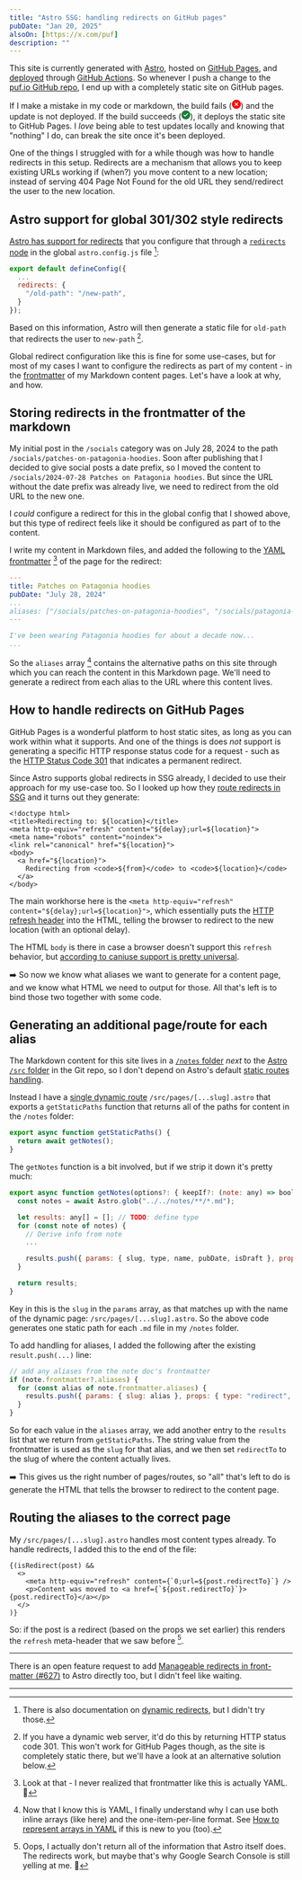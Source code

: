 ```yaml
---
title: "Astro SSG: handling redirects on GitHub pages"
pubDate: "Jan 20, 2025"
alsoOn: [https://x.com/puf]
description: ""
---
```


This site is currently generated with [Astro](https://astro.build/), hosted on [GitHub Pages](https://pages.github.com/), and [deployed](https://github.com/withastro/action) through [GitHub Actions](https://docs.github.com/en/actions). So whenever I push a change to the [puf.io GitHub repo](https://github.com/puf/puf.io), I end up with a completely static site on GitHub pages.

If I make a mistake in my code or markdown, the build fails (<svg style="fill: red" width="16" height="16" style="margin-top: 2px" class="octicon octicon-x-circle-fill color-fg-danger" aria-label="failed: " viewBox="0 0 16 16" version="1.1" role="img"><path d="M2.343 13.657A8 8 0 1 1 13.658 2.343 8 8 0 0 1 2.343 13.657ZM6.03 4.97a.751.751 0 0 0-1.042.018.751.751 0 0 0-.018 1.042L6.94 8 4.97 9.97a.749.749 0 0 0 .326 1.275.749.749 0 0 0 .734-.215L8 9.06l1.97 1.97a.749.749 0 0 0 1.275-.326.749.749 0 0 0-.215-.734L9.06 8l1.97-1.97a.749.749 0 0 0-.326-1.275.749.749 0 0 0-.734.215L8 6.94Z"></path></svg>) and the update is not deployed. If the build succeeds (<svg style="fill: rgb(26, 127, 55)" width="16" height="16" class="octicon octicon-check-circle-fill color-fg-success" aria-label="completed successfully: " viewBox="0 0 16 16" version="1.1" role="img"><path d="M8 16A8 8 0 1 1 8 0a8 8 0 0 1 0 16Zm3.78-9.72a.751.751 0 0 0-.018-1.042.751.751 0 0 0-1.042-.018L6.75 9.19 5.28 7.72a.751.751 0 0 0-1.042.018.751.751 0 0 0-.018 1.042l2 2a.75.75 0 0 0 1.06 0Z"></path></svg>), it deploys the static site to GitHub Pages. I *love* being able to test updates locally and knowing that "nothing" I do, can break the site once it's been deployed.

One of the things I struggled with for a while though was how to handle redirects in this setup. Redirects are a mechanism that allows you to keep existing URLs working if (when?) you move content to a new location; instead of serving 404 Page Not Found for the old URL they send/redirect the user to the new location.

## Astro support for global 301/302 style redirects

[Astro has support for redirects](https://docs.astro.build/en/guides/routing/#redirects) that you configure that through a [`redirects` node](https://docs.astro.build/en/reference/configuration-reference/#redirects) in the global `astro.config.js` file [^1]:
```js
export default defineConfig({
  ...
  redirects: {
    "/old-path": "/new-path",
  }
});
```
Based on this information, Astro will then generate a static file for `old-path` that redirects the user to `new-path` [^2].

Global redirect configuration like this is fine for some use-cases, but for most of my cases I want to configure the redirects as part of my content - in the [frontmatter](https://dev.to/dailydevtips1/what-exactly-is-frontmatter-123g) of my Markdown content pages. Let's have a look at why, and how.

## Storing redirects in the frontmatter of the markdown

My initial post in the `/socials` category was on July 28, 2024 to the path `/socials/patches-on-patagonia-hoodies`. Soon after publishing that I decided to give social posts a date prefix, so I moved the content to `/socials/2024-07-28 Patches on Patagonia hoodies`. But since the URL without the date prefix was already live, we need to redirect from the old URL to the new one.

I *could* configure a redirect for this in the global config that I showed above, but this type of redirect feels like it should be configured as part of to the content.

I write my content in Markdown files, and added the following to the [YAML frontmatter](https://docs.github.com/en/contributing/writing-for-github-docs/using-yaml-frontmatter) [^3] of the page for the redirect:

```yaml
---
title: Patches on Patagonia hoodies
pubDate: "July 28, 2024"
...
aliases: ["/socials/patches-on-patagonia-hoodies", "/socials/patagonia-patches"]
---

I've been wearing Patagonia hoodies for about a decade now...
...
```

So the `aliases` array [^4] contains the alternative paths on this site through which you can reach the content in this Markdown page. We'll need to generate a redirect from each alias to the URL where this content lives.

## How to handle redirects on GitHub Pages

GitHub Pages is a wonderful platform to host static sites, as long as you can work within what it supports. And one of the things is does *not* support is generating a specific HTTP response status code for a request - such as the [HTTP Status Code 301](https://developer.mozilla.org/en-US/docs/Web/HTTP/Status/301) that indicates a permanent redirect.

Since Astro supports global redirects in SSG already, I decided to use their approach for my use-case too. So I looked up how they [route redirects in SSG](https://github.com/withastro/astro/blob/ebe2aa95c7f4a6559cec8b82d155da34a57bdd53/packages/astro/src/core/routing/3xx.ts#L11-L19) and it turns out they generate:
```tsx
<!doctype html>
<title>Redirecting to: ${location}</title>
<meta http-equiv="refresh" content="${delay};url=${location}">
<meta name="robots" content="noindex">
<link rel="canonical" href="${location}">
<body>
  <a href="${location}">
    Redirecting from <code>${from}</code> to <code>${location}</code>
  </a>
</body>
```

The main workhorse here is the `<meta http-equiv="refresh" content="${delay};url=${location}">`, which essentially puts the [HTTP refresh header](https://developer.mozilla.org/en-US/docs/Web/HTTP/Headers/Refresh) into the HTML, telling the browser to redirect to the new location (with an optional delay).

The HTML `body` is there in case a browser doesn't support this `refresh` behavior, but [according to caniuse support is pretty universal](https://caniuse.com/mdn-html_elements_meta_http-equiv_refresh).

➡️ So now we know what aliases we want to generate for a content page, and we know what HTML we need to output for those. All that's left is to bind those two together with some code.

## Generating an additional page/route for each alias

The Markdown content for this site lives in a [`/notes` folder](https://github.com/puf/puf.io/tree/main/notes) *next* to the [Astro `/src` folder](https://github.com/puf/puf.io/tree/main/src) in the Git repo, so I don't depend on Astro's default [static routes handling](https://docs.astro.build/en/guides/routing/#static-routes). 

Instead I have a [single dynamic route](https://docs.astro.build/en/guides/routing/#static-ssg-mode) `/src/pages/[...slug].astro` that exports a `getStaticPaths` function that returns all of the paths for content in the `/notes` folder:
```js
export async function getStaticPaths() {
  return await getNotes();
}
```

The `getNotes` function is a bit involved, but if we strip it down it's pretty much:
```js
export async function getNotes(options?: { keepIf?: (note: any) => boolean }) {
  const notes = await Astro.glob("../../notes/**/*.md");

  let results: any[] = []; // TODO: define type
  for (const note of notes) {
    // Derive info from note
    ...

    results.push({ params: { slug, type, name, pubDate, isDraft }, props: note });
  }

  return results;
}
```

Key in this is the `slug` in the `params` array, as that matches up with the name of the dynamic page: `/src/pages/[...slug].astro`. So the above code generates one static path for each `.md` file in my `/notes` folder.

To add handling for aliases, I added the following after the existing `result.push(...)` line:
```js
// add any aliases from the note doc's frontmatter
if (note.frontmatter?.aliases) {
  for (const alias of note.frontmatter.aliases) {
    results.push({ params: { slug: alias }, props: { type: "redirect", redirectTo: slug} });
  }
}
```

So for each value in the `aliases` array, we add another entry to the `results` list that we return from `getStaticPaths`. The string value from the frontmatter is used as the `slug` for that alias, and we then set `redirectTo` to the slug of where the content actually lives.

➡️ This gives us the right number of pages/routes, so "all" that's left to do is generate the HTML that tells the browser to redirect to the content page.

## Routing the aliases to the correct page

My `/src/pages/[...slug].astro` handles most content types already. To handle redirects, I added this to the end of the file:

```tsx
{(isRedirect(post) && 
  <>
    <meta http-equiv="refresh" content={`0;url=${post.redirectTo}`} />
    <p>Content was moved to <a href={`${post.redirectTo}`}>{post.redirectTo}</a></p>
  </>
)}
```

So: if the post is a redirect (based on the props we set earlier) this renders the `refresh` meta-header that we saw before [^5].

---

There is an open feature request to add [Manageable redirects in front-matter (#627)](https://github.com/withastro/roadmap/discussions/627) to Astro directly too, but I didn't feel like waiting.

---


[^1]: There is also documentation on [dynamic redirects](https://docs.astro.build/en/guides/routing/#dynamic-redirects), but I didn't try those.
[^2]: If you have a dynamic web server, it'd do this by returning HTTP status code 301. This won't work for GitHub Pages though, as the site is completely static there, but we'll have a look at an alternative solution below.
[^3]: Look at that - I never realized that frontmatter like this is actually YAML. 🤯
[^4]: Now that I know this is YAML, I finally understand why I can use both inline arrays (like here) and the one-item-per-line format. See [How to represent arrays in YAML](https://www.educative.io/answers/how-to-represent-arrays-in-yaml) if this is new to you (too).
[^5]: Oops, I actually don't return all of the information that Astro itself does. The redirects work, but maybe that's why Google Search Console is still yelling at me. 🤔